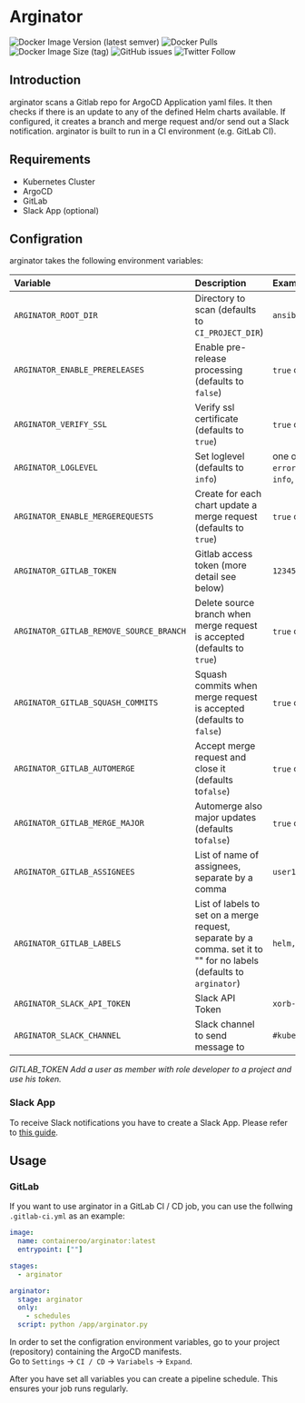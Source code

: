 # Arginator

![Docker Image Version (latest semver)](https://img.shields.io/docker/v/containeroo/arginator?style=flat-square)
![Docker Pulls](https://img.shields.io/docker/pulls/containeroo/arginator?style=flat-square)
![Docker Image Size (tag)](https://img.shields.io/docker/image-size/containeroo/arginator/latest?style=flat-square)
![GitHub issues](https://img.shields.io/github/issues/containeroo/arginator?style=flat-square)
![Twitter Follow](https://img.shields.io/twitter/follow/containeroo?style=social)

## Introduction

arginator scans a Gitlab repo for ArgoCD Application yaml files.
It then checks if there is an update to any of the defined Helm charts available. If configured, it creates a branch and merge request and/or send out a Slack notification.
arginator is built to run in a CI environment (e.g. GitLab CI).

## Requirements

- Kubernetes Cluster
- ArgoCD
- GitLab
- Slack App (optional)

## Configration

arginator takes the following environment variables:

| Variable                                 | Description                                                                                                          | Example                                                |
| :--------------------------------------- | :------------------------------------------------------------------------------------------------------------------- | :----------------------------------------------------- |
| `ARGINATOR_ROOT_DIR`            | Directory to scan (defaults to `CI_PROJECT_DIR`)                                                                     | `ansible/`                                             |
| `ARGINATOR_ENABLE_PRERELEASES`          | Enable pre-release processing (defaults to `false`)                                                                  | `true` or `false`                                      |
| `ARGINATOR_VERIFY_SSL`                  | Verify ssl certificate (defaults to `true`)                                                                          | `true` or `false`                                      |
| `ARGINATOR_LOGLEVEL`                    | Set loglevel (defaults to `info`)                                                                                    | one of `critical`, `error`, `warning`, `info`, `debug` |
| `ARGINATOR_ENABLE_MERGEREQUESTS`        | Create for each chart update a merge request (defaults to `true`)                                                    | `true` or `false`                                      |
| `ARGINATOR_GITLAB_TOKEN`                | Gitlab access token (more detail see below)                                                                          | `12345678`                                             |
| `ARGINATOR_GITLAB_REMOVE_SOURCE_BRANCH` | Delete source branch when merge request is accepted (defaults to `true`)                                             | `true` or `false`                                      |
| `ARGINATOR_GITLAB_SQUASH_COMMITS`       | Squash commits when merge request is accepted (defaults to `false`)                                                  | `true` or `false`                                      |
| `ARGINATOR_GITLAB_AUTOMERGE`            | Accept merge request and close it (defaults to`false`)                                                               | `true` or `false`                                      |
| `ARGINATOR_GITLAB_MERGE_MAJOR`          | Automerge also major updates (defaults to`false`)                                                                    | `true` or `false`                                      |
| `ARGINATOR_GITLAB_ASSIGNEES`            | List of name of assignees, separate by a comma                                                                       | `user1,user2`                                          |
| `ARGINATOR_GITLAB_LABELS`               | List of labels to set on a merge request, separate by a comma. set it to "" for no labels (defaults to `arginator`) | `helm,update,k8s`                                      |
| `ARGINATOR_SLACK_API_TOKEN`             | Slack API Token                                                                                                      | `xorb-abc-def`                                         |
| `ARGINATOR_SLACK_CHANNEL`               | Slack channel to send message to                                                                                     | `#kubernetes`                                          |

*GITLAB_TOKEN*
*Add a user as member with role developer to a project and use his token.*

### Slack App

To receive Slack notifications you have to create a Slack App. Please refer to [this guide](https://github.com/slackapi/python-slackclient/blob/master/tutorial/01-creating-the-slack-app.md).

## Usage

### GitLab

If you want to use arginator in a GitLab CI / CD job, you can use the follwing `.gitlab-ci.yml` as an example:

```yaml
image:
  name: containeroo/arginator:latest
  entrypoint: [""]

stages:
  - arginator

arginator:
  stage: arginator
  only:
    - schedules
  script: python /app/arginator.py
```

In order to set the configration environment variables, go to your project (repository) containing the ArgoCD manifests.  
Go to `Settings` -> `CI / CD` -> `Variabels` -> `Expand`.

After you have set all variables you can create a pipeline schedule. This ensures your job runs regularly.

